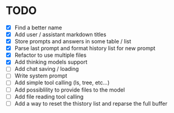 # TODO

- [x] Find a better name
- [x] Add user / assistant markdown titles
- [x] Store prompts and answers in some table / list
- [x] Parse last prompt and format history list for new prompt 
- [x] Refactor to use multiple files
- [x] Add thinking models support
- [ ] Add chat saving / loading
- [ ] Write system prompt
- [ ] Add simple tool calling (ls, tree, etc...)
- [ ] Add possiblility to provide files to the model
- [ ] Add file reading tool calling
- [ ] Add a way to reset the thistory list and reparse the full buffer

